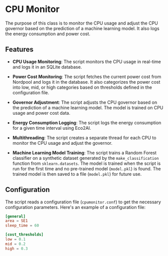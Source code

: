 # CPU Monitor

The purpose of this class is to monitor the CPU usage and adjust the CPU governor based on the prediction of a machine learning model. It also logs the energy consumption and power cost.

## Features

- **CPU Usage Monitoring**: The script monitors the CPU usage in real-time and logs it in an SQLite database.

- **Power Cost Monitoring**: The script fetches the current power cost from Nordpool and logs it in the database. It also categorizes the power cost into low, mid, or high categories based on thresholds defined in the configuration file.

- **Governor Adjustment**: The script adjusts the CPU governor based on the prediction of a machine learning model. The model is trained on CPU usage and power cost data.

- **Energy Consumption Logging**: The script logs the energy consumption for a given time interval using Eco2AI.

- **Multithreading**: The script creates a separate thread for each CPU to monitor the CPU usage and adjust the governor.

- **Machine Learning Model Training**: The script trains a Random Forest classifier on a synthetic dataset generated by the `make_classification` function from `sklearn.datasets`. The model is trained when the script is run for the first time and no pre-trained model (`model.pkl`) is found. The trained model is then saved to a file (`model.pkl`) for future use.

## Configuration

The script reads a configuration file (`cpumonitor.conf`) to get the necessary configuration parameters. Here's an example of a configuration file:

```conf
[general]
area = SE1
sleep_time = 60

[cost_thresholds]
low = 0.1
mid = 0.2
high = 0.3

